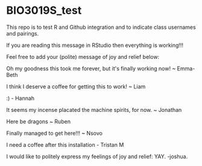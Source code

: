 # BIO3019S_test
This repo is to test R and Github integration and to indicate class usernames and pairings.

If you are reading this message in RStudio then everything is working!!!

Feel free to add your (polite) message of joy and relief below:

Oh my goodness this took me forever, but it's finally working now! ~ Emma-Beth

I think I deserve a coffee for getting this to work! ~ Liam

:) - Hannah 

It seems my incense placated the machine spirits, for now. ~ Jonathan

Here be dragons ~ Ruben

Finally managed to get here!!! ~  Nsovo

I need a coffee after this installation - Tristan M

I would like to politely express my feelings of joy and relief: YAY. -joshua.


